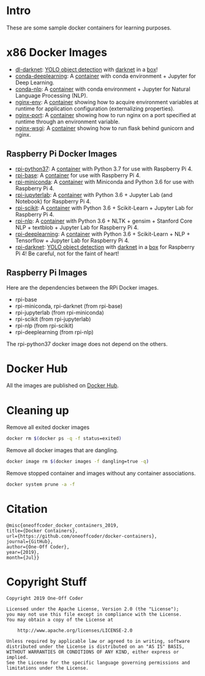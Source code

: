 # Intro

These are some sample docker containers for learning purposes.

# x86 Docker Images

* [dl-darknet](dl-dkarnet): [YOLO object detection](https://github.com/pjreddie/darknet) with [darknet](https://github.com/AlexeyAB/darknet) in a [box](https://hub.docker.com/r/oneoffcoder/dl-darknet)!
* [conda-deeplearning](conda-deeplearning): A [container](https://hub.docker.com/r/oneoffcoder/conda-deeplearning) with conda environment + Jupyter for Deep Learning.
* [conda-nlp](conda-nlp): A [container](https://hub.docker.com/r/oneoffcoder/conda-nlp) with conda environment + Jupyter for Natural Language Processing (NLP).
* [nginx-env](nginx-env): A [container](https://hub.docker.com/r/oneoffcoder/nginx-env) showing how to acquire environment variables at runtime for application configuration (externalizing properties).
* [nginx-port](nginx-port): A [container](https://hub.docker.com/r/oneoffcoder/nginx-port) showing how to run nginx on a port specified at runtime through an environment variable.
* [nginx-wsgi](nginx-wsgi): A [container](https://hub.docker.com/r/oneoffcoder/nginx-wsgi) showing how to run flask behind gunicorn and nginx.

## Raspberry Pi Docker Images

* [rpi-python37](rpi-python37): A [container](https://hub.docker.com/r/oneoffcoder/rpi-python37) with Python 3.7 for use with Raspberry Pi 4.
* [rpi-base](rpi-base): A [container](https://hub.docker.com/r/oneoffcoder/rpi-base) for use with Raspberry Pi 4.
* [rpi-miniconda](rpi-miniconda): A [container](https://hub.docker.com/r/oneoffcoder/rpi-miniconda) with Miniconda and Python 3.6 for use with Raspberry Pi 4.
* [rpi-jupyterlab](rpi-jupyterlab): A [container](https://hub.docker.com/r/oneoffcoder/rpi-jupyterlab) with Python 3.6 + Jupyter Lab (and Notebook) for Raspberry Pi 4.
* [rpi-scikit](rpi-scikit): A [container](https://hub.docker.com/r/oneoffcoder/rpi-scikit) with Python 3.6 + Scikit-Learn + Jupyter Lab for Raspberry Pi 4.
* [rpi-nlp](rpi-nlp): A [container](https://hub.docker.com/r/oneoffcoder/rpi-nlp) with Python 3.6 + NLTK + gensim + Stanford Core NLP + textblob + Jupyter Lab for Raspberry Pi 4.
* [rpi-deeplearning](rpi-deeplearning): A [container](https://hub.docker.com/r/oneoffcoder/rpi-deeplearning) with Python 3.6 + Scikit-Learn + NLP + Tensorflow + Jupyter Lab for Raspberry Pi 4.
* [rpi-darknet](rpi-darkent): [YOLO object detection](https://github.com/pjreddie/darknet) with [darknet](https://github.com/AlexeyAB/darknet) in a [box](https://hub.docker.com/r/oneoffcoder/rpi-darknet) for Raspberry Pi 4! Be careful, not for the faint of heart!

## Raspberry Pi Images

Here are the dependencies between the RPi Docker images.

* rpi-base
* rpi-miniconda, rpi-darknet (from rpi-base)
* rpi-jupyterlab (from rpi-miniconda)
* rpi-scikit (from rpi-jupyterlab)
* rpi-nlp (from rpi-scikit)
* rpi-deeplearning (from rpi-nlp)

The rpi-python37 docker image does not depend on the others.

# Docker Hub

All the images are published on [Docker Hub](https://hub.docker.com/u/oneoffcoder).

# Cleaning up

Remove all exited docker images

```bash
docker rm $(docker ps -q -f status=exited)
```

Remove all docker images that are dangling.

```bash
docker image rm $(docker images -f dangling=true -q)
```

Remove stopped container and images without any container associations.

```bash
docker system prune -a -f
```

# Citation

```
@misc{oneoffcoder_docker_containers_2019, 
title={Docker Containers}, 
url={https://github.com/oneoffcoder/docker-containers}, 
journal={GitHub},
author={One-Off Coder}, 
year={2019}, 
month={Jul}}
```

# Copyright Stuff

```
Copyright 2019 One-Off Coder

Licensed under the Apache License, Version 2.0 (the "License");
you may not use this file except in compliance with the License.
You may obtain a copy of the License at

    http://www.apache.org/licenses/LICENSE-2.0

Unless required by applicable law or agreed to in writing, software
distributed under the License is distributed on an "AS IS" BASIS,
WITHOUT WARRANTIES OR CONDITIONS OF ANY KIND, either express or implied.
See the License for the specific language governing permissions and
limitations under the License.
```
